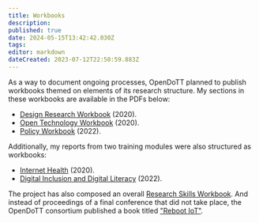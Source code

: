 ```yaml
---
title: Workbooks
description: 
published: true
date: 2024-05-15T13:42:42.030Z
tags: 
editor: markdown
dateCreated: 2023-07-12T22:50:59.883Z
---
```


As a way to document ongoing processes, OpenDoTT planned to publish workbooks themed on elements of its research structure. My sections in these workbooks are available in the PDFs below:

- [Design Research Workbook]() (2020).
- [Open Technology Workbook](reports/2021-Open-Technology-Workbook.pdf) (2020).
- [Policy Workbook](reports/2022-Policy-Workbook.pdf) (2022).

Additionally, my reports from two training modules were also structured as workbooks:

- [Internet Health](/opendott/reports/2020-Internet-Health.pdf) (2020).
- [Digital Inclusion and Digital Literacy](/opendott/reports/2022-Digital-Inclusion-Literacy-Slides.pdf) (2022).

The project has also composed an overall [Research Skills Workbook](https://ec.europa.eu/research/participants/documents/downloadPublic?documentIds=080166e5f91b1035&appId=PPGMS). And instead of proceedings of a final conference that did not take place, the OpenDoTT consortium published a book titled ["Reboot IoT"](https://ec.europa.eu/research/participants/documents/downloadPublic?documentIds=080166e5fbfeffa7&appId=PPGMS).
